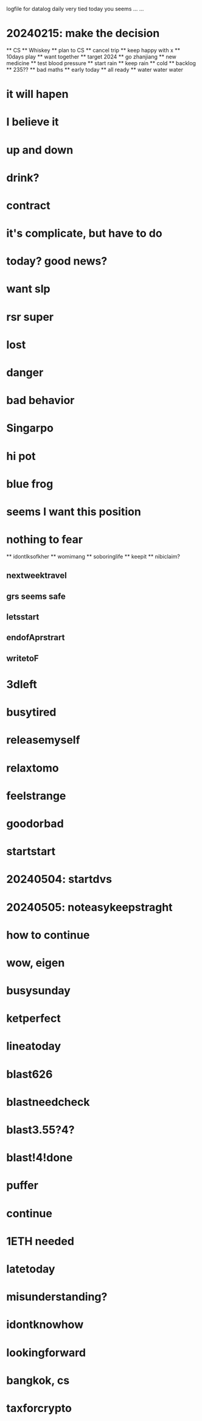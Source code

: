 logfile for datalog daily
very tied today
you seems ... ... 
# 20240215: make the decision
** CS
** Whiskey
** plan to CS
** cancel trip
** keep happy with x
** 10days play
** want together
** target 2024
** go zhanjiang
** new medicine
** test blood pressure
** start rain
** keep rain
** cold
** backlog
** 235??
** bad maths
** early today
** all ready
** water water water
# it will hapen
# I believe it
# up and down
# drink?
# contract
# it's complicate, but have to do
# today? good news?
# want slp
# rsr super
# lost
# danger
# bad behavior
# Singarpo
# hi pot
# blue frog
# seems I want this position
# nothing to fear
** idontlksofkher
** womimang
** soboringlife
** keepit
** nibiclaim?
## nextweektravel
## grs seems safe
## letsstart
## endofAprstrart
## writetoF
# 3dleft
# busytired
# releasemyself
# relaxtomo
# feelstrange
# goodorbad
# startstart
# 20240504: startdvs
# 20240505: noteasykeepstraght
# how to continue
# wow, eigen
# busysunday
# ketperfect
# lineatoday
# blast626
# blastneedcheck
# blast3.55?4?
# blast!4!done
# puffer
# continue
# 1ETH needed
# latetoday
# misunderstanding?
# idontknowhow
# lookingforward
# bangkok, cs
# taxforcrypto
